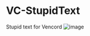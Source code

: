 # VC-StupidText
Stupid text for Vencord
![image](https://github.com/user-attachments/assets/505dd2e7-b580-43dd-a1fb-b466ad099c85)
